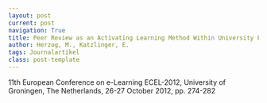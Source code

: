 ```yaml
---
layout: post
current: post
navigation: True
title: Peer Review as an Activating Learning Method Within University Education.
author: Herzog, M., Katzlinger, E.
tags: Journalartikel
class: post-template
---
```


11th European Conference on e-Learning ECEL-2012, University of Groningen, The Netherlands, 26-27 October 2012, pp. 274-282